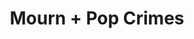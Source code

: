 ---
layout: post
category: concert
title: Mourn + Pop Crimes
artists: 
- Mourn
- Pop Crimes
place: 
- La Boule Noire
country: France
city: Paris
---